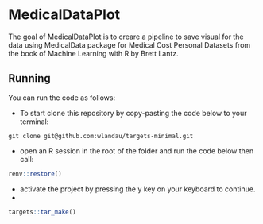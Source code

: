 # MedicalDataPlot

<!-- badges: start -->
<!-- badges: end -->

The goal of MedicalDataPlot is to creare a pipeline to save visual for the data using MedicalData package for Medical Cost Personal Datasets from the book of Machine Learning with R by Brett Lantz. 


## Running

You can run the code as follows:

- To start clone this repository by copy-pasting the code below to your terminal:
```
git clone git@github.com:wlandau/targets-minimal.git
```
- open an R session in the root of the folder and run the code below then call:

``` r
renv::restore()
```
- activate the project by pressing the y key on your keyboard to continue. 
- 
``` r
targets::tar_make()
``` 
